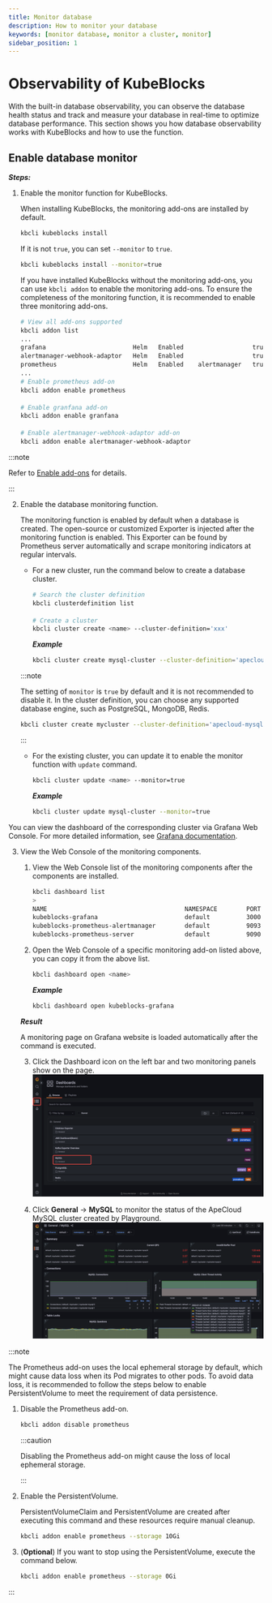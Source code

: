 ```yaml
---
title: Monitor database
description: How to monitor your database
keywords: [monitor database, monitor a cluster, monitor]
sidebar_position: 1
---
```


# Observability of KubeBlocks

With the built-in database observability, you can observe the database health status and track and measure your database in real-time to optimize database performance. This section shows you how database observability works with KubeBlocks and how to use the function.

## Enable database monitor

***Steps:***

1. Enable the monitor function for KubeBlocks.

   When installing KubeBlocks, the monitoring add-ons are installed by default.

   ```bash
   kbcli kubeblocks install
   ```

   If it is not `true`, you can set `--monitor` to `true`.

    ```bash
    kbcli kubeblocks install --monitor=true
    ```

   If you have installed KubeBlocks without the monitoring add-ons, you can use `kbcli addon` to enable the monitoring add-ons. To ensure the completeness of the monitoring function, it is recommended to enable three monitoring add-ons.

    ```bash
    # View all add-ons supported
    kbcli addon list
    ...
    grafana                        Helm   Enabled                   true                                                                                    
    alertmanager-webhook-adaptor   Helm   Enabled                   true                                                                                    
    prometheus                     Helm   Enabled    alertmanager   true 
    ...
    # Enable prometheus add-on
    kbcli addon enable prometheus

    # Enable granfana add-on
    kbcli addon enable granfana

    # Enable alertmanager-webhook-adaptor add-on
    kbcli addon enable alertmanager-webhook-adaptor
    ```

:::note

Refer to [Enable add-ons](./../installation/enable-addons.md) for details.

:::

2. Enable the database monitoring function.

    The monitoring function is enabled by default when a database is created. The open-source or customized Exporter is injected after the monitoring function is enabled. This Exporter can be found by Prometheus server automatically and scrape monitoring indicators at regular intervals.

    - For a new cluster, run the command below to create a database cluster.

       ```bash
       # Search the cluster definition
       kbcli clusterdefinition list 

       # Create a cluster
       kbcli cluster create <name> --cluster-definition='xxx'
       ```

       ***Example***

       ```bash
       kbcli cluster create mysql-cluster --cluster-definition='apecloud-mysql'
       ```

    :::note

    The setting of `monitor` is `true` by default and it is not recommended to disable it. In the cluster definition, you can choose any supported database engine, such as PostgreSQL, MongoDB, Redis.

    ```bash
    kbcli cluster create mycluster --cluster-definition='apecloud-mysql' --monitor=true
    ```

    :::

    - For the existing cluster, you can update it to enable the monitor function with `update` command.

       ```bash
       kbcli cluster update <name> --monitor=true
       ```

       ***Example***

       ```bash
       kbcli cluster update mysql-cluster --monitor=true
       ```

You can view the dashboard of the corresponding cluster via Grafana Web Console. For more detailed information, see [Grafana documentation](https://grafana.com/docs/grafana/latest/dashboards/).

3. View the Web Console of the monitoring components.

    1. View the Web Console list of the monitoring components after the components are installed.

       ```bash
       kbcli dashboard list
       >
       NAME                                      NAMESPACE        PORT        CREATED-TIME
       kubeblocks-grafana                        default          3000        Jan 13,2023 10:53 UTC+0800
       kubeblocks-prometheus-alertmanager        default          9093        Jan 13,2023 10:53 UTC+0800
       kubeblocks-prometheus-server              default          9090        Jan 13,2023 10:53 UTC+0800
       ```

    2. Open the Web Console of a specific monitoring add-on listed above, you can copy it from the above list.

       ```bash
       kbcli dashboard open <name>
       ```

       ***Example***

       ```bash
       kbcli dashboard open kubeblocks-grafana
       ```

    ***Result***

    A monitoring page on Grafana website is loaded automatically after the command is executed.

    3. Click the Dashboard icon on the left bar and two monitoring panels show on the page.
     ![Dashboards](./../../img/quick_start_dashboards.png)

    4. Click **General** -> **MySQL** to monitor the status of the ApeCloud MySQL cluster created by Playground.
     ![MySQL_panel](./../../img/quick_start_mysql_panel.png)

:::note

The Prometheus add-on uses the local ephemeral storage by default, which might cause data loss when its Pod migrates to other pods. To avoid data loss, it is recommended to follow the steps below to enable PersistentVolume to meet the requirement of data persistence.

1. Disable the Prometheus add-on.

   ```bash
   kbcli addon disable prometheus
   ```

   :::caution

   Disabling the Prometheus add-on might cause the loss of local ephemeral storage.

   :::

2. Enable the PersistentVolume.

   PersistentVolumeClaim and PersistentVolume are created after executing this command and these resources require manual cleanup.

   ```bash
   kbcli addon enable prometheus --storage 10Gi
   ```

3. (**Optional**) If you want to stop using the PersistentVolume, execute the command below.

   ```bash
   kbcli addon enable prometheus --storage 0Gi
   ```

:::
